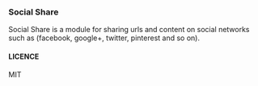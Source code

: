 ### Social Share

Social Share is a module for sharing urls and content on social networks such as (facebook, google+, twitter, pinterest and so on).

#### LICENCE

MIT
